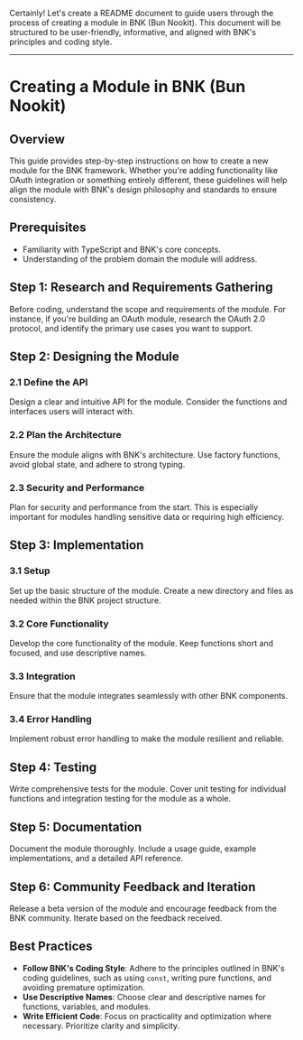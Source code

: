 Certainly! Let's create a README document to guide users through the process of creating a module in BNK (Bun Nookit). This document will be structured to be user-friendly, informative, and aligned with BNK's principles and coding style.

---

# Creating a Module in BNK (Bun Nookit)

## Overview
This guide provides step-by-step instructions on how to create a new module for the BNK framework. Whether you're adding functionality like OAuth integration or something entirely different, these guidelines will help align the module with BNK's design philosophy and standards to ensure consistency.

## Prerequisites
- Familiarity with TypeScript and BNK's core concepts.
- Understanding of the problem domain the module will address.

## Step 1: Research and Requirements Gathering
Before coding, understand the scope and requirements of the module. For instance, if you're building an OAuth module, research the OAuth 2.0 protocol, and identify the primary use cases you want to support.

## Step 2: Designing the Module
### 2.1 Define the API
Design a clear and intuitive API for the module. Consider the functions and interfaces users will interact with.

### 2.2 Plan the Architecture
Ensure the module aligns with BNK's architecture. Use factory functions, avoid global state, and adhere to strong typing.

### 2.3 Security and Performance
Plan for security and performance from the start. This is especially important for modules handling sensitive data or requiring high efficiency.

## Step 3: Implementation
### 3.1 Setup
Set up the basic structure of the module. Create a new directory and files as needed within the BNK project structure.

### 3.2 Core Functionality
Develop the core functionality of the module. Keep functions short and focused, and use descriptive names.

### 3.3 Integration
Ensure that the module integrates seamlessly with other BNK components.

### 3.4 Error Handling
Implement robust error handling to make the module resilient and reliable.

## Step 4: Testing
Write comprehensive tests for the module. Cover unit testing for individual functions and integration testing for the module as a whole.

## Step 5: Documentation
Document the module thoroughly. Include a usage guide, example implementations, and a detailed API reference.

## Step 6: Community Feedback and Iteration
Release a beta version of the module and encourage feedback from the BNK community. Iterate based on the feedback received.

## Best Practices
- **Follow BNK's Coding Style**: Adhere to the principles outlined in BNK's coding guidelines, such as using `const`, writing pure functions, and avoiding premature optimization.
- **Use Descriptive Names**: Choose clear and descriptive names for functions, variables, and modules.
- **Write Efficient Code**: Focus on practicality and optimization where necessary. Prioritize clarity and simplicity.

